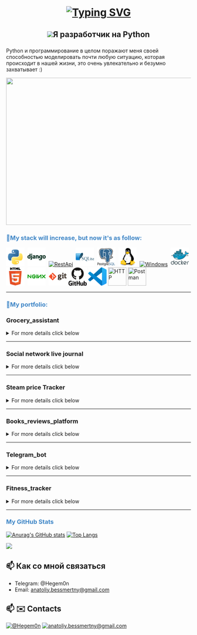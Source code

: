 <h1 align="center"> 
  <a href="https://git.io/typing-svg"> <img src="https://readme-typing-svg.herokuapp.com?font=Fira+Code&weight=700&size=22&pause=1000&color=31F738&center=true&random=false&width=435&lines=Hello+world%2C+I'm+Anatolii!" alt="Typing SVG" />
  </a>
</h1>

<h2 align="center"><img src="https://github.com/blackcater/blackcater/raw/main/images/Hi.gif" height="32"/>Я разработчик на Python</h2>

###
Python и программирование в целом поражают меня своей способностью моделировать почти любую ситуацию, которая происходит в нашей жизни, это очень увлекательно и безумно захватывает :)

<div align="center" dir="auto">
  <img src="https://github.com/abhisheknaiidu/abhisheknaiidu/blob/master/code.gif?raw=true" height="400"  width="800" />
</div>


<h3><span style="color: #3d85c6"> 🌱My stack will increase, but now it's as follow:</span></h3>
<div dir="auto">
  <a target="_blank" rel="noopener noreferrer" href="https://github.com/devicons/devicon/blob/master/icons/python/python-original.svg"><img src="https://github.com/devicons/devicon/raw/master/icons/python/python-original.svg" title="Python" alt="Python" width="50" height="50" style="max-width: 100%;"></a>&nbsp;  
  <a target="_blank" rel="noopener noreferrer" href="https://github.com/devicons/devicon/blob/master/icons/django/django-plain-wordmark.svg"><img src="https://github.com/devicons/devicon/raw/master/icons/django/django-plain-wordmark.svg" title="Django" alt="Django" width="50" height="50" style="max-width: 100%;"></a>&nbsp;
  <a target="_blank" rel="noopener noreferrer nofollow" href="https://user-images.githubusercontent.com/25181517/192107858-fe19f043-c502-4009-8c47-476fc89718ad.png"><img src="https://user-images.githubusercontent.com/25181517/192107858-fe19f043-c502-4009-8c47-476fc89718ad.png" title="RestApi" alt="RestApi" width="50" height="50" style="max-width: 100%;"></a>&nbsp;
  <a target="_blank" rel="noopener noreferrer" href="https://github.com/devicons/devicon/blob/master/icons/sqlite/sqlite-original-wordmark.svg"><img src="https://github.com/devicons/devicon/raw/master/icons/sqlite/sqlite-original-wordmark.svg" title="Sqlite" alt="Sqlite" width="50" height="50" style="max-width: 100%;"></a>&nbsp;  
  <a target="_blank" rel="noopener noreferrer" href="https://github.com/devicons/devicon/blob/master/icons/postgresql/postgresql-original-wordmark.svg"><img src="https://github.com/devicons/devicon/raw/master/icons/postgresql/postgresql-original-wordmark.svg" title="Postgresql" alt="Postgresql" width="50" height="50" style="max-width: 100%;"></a>&nbsp;
  <a target="_blank" rel="noopener noreferrer" href="https://github.com/devicons/devicon/blob/master/icons/linux/linux-original.svg"><img src="https://github.com/devicons/devicon/raw/master/icons/linux/linux-original.svg" title="Linux" alt="Linux" width="50" height="50" style="max-width: 100%;"></a>&nbsp;
  <a target="_blank" rel="noopener noreferrer nofollow" href="https://user-images.githubusercontent.com/25181517/186884150-05e9ff6d-340e-4802-9533-2c3f02363ee3.png"><img src="https://user-images.githubusercontent.com/25181517/186884150-05e9ff6d-340e-4802-9533-2c3f02363ee3.png" title="Windows" alt="Windows" width="50" height="50" style="max-width: 100%;"></a>&nbsp;
  <a target="_blank" rel="noopener noreferrer" href="https://github.com/devicons/devicon/blob/master/icons/docker/docker-original-wordmark.svg"><img src="https://github.com/devicons/devicon/raw/master/icons/docker/docker-original-wordmark.svg" title="Docker" alt="Docker" width="50" height="50" style="max-width: 100%;"></a>&nbsp;
  <a target="_blank" rel="noopener noreferrer" href="https://github.com/devicons/devicon/blob/master/icons/html5/html5-original-wordmark.svg"><img src="https://github.com/devicons/devicon/raw/master/icons/html5/html5-original-wordmark.svg" title="HTML5" alt="HTML" width="50" height="50" style="max-width: 100%;"></a>&nbsp;
  <a target="_blank" rel="noopener noreferrer" href="https://github.com/devicons/devicon/blob/master/icons/nginx/nginx-original.svg"><img src="https://github.com/devicons/devicon/raw/master/icons/nginx/nginx-original.svg" title="Nginx" alt="Nginx" width="50" height="50" style="max-width: 100%;"></a>&nbsp;
  <a target="_blank" rel="noopener noreferrer" href="https://github.com/devicons/devicon/blob/master/icons/git/git-original-wordmark.svg"><img src="https://github.com/devicons/devicon/raw/master/icons/git/git-original-wordmark.svg" title="Git" width="50" height="50" style="max-width: 100%;"></a>
  <a target="_blank" rel="noopener noreferrer" href="https://github.com/devicons/devicon/blob/master/icons/github/github-original-wordmark.svg"><img src="https://github.com/devicons/devicon/raw/master/icons/github/github-original-wordmark.svg" title="GitHub" width="50" height="50" style="max-width: 100%;"></a>
  <a target="_blank" rel="noopener noreferrer" href="https://github.com/devicons/devicon/blob/master/icons/vscode/vscode-original.svg"><img src="https://github.com/devicons/devicon/raw/master/icons/vscode/vscode-original.svg" title="VSCode" width="50" height="50" style="max-width: 100%;"></a>
  <a target="_blank" rel="noopener noreferrer nofollow" href="https://user-images.githubusercontent.com/25181517/192107854-765620d7-f909-4953-a6da-36e1ef69eea6.png"><img src="https://user-images.githubusercontent.com/25181517/192107854-765620d7-f909-4953-a6da-36e1ef69eea6.png" title="HTTP" width="50" height="50" style="max-width: 100%;"></a>
  <a target="_blank" rel="noopener noreferrer nofollow" href="https://user-images.githubusercontent.com/25181517/192109061-e138ca71-337c-4019-8d42-4792fdaa7128.png"><img src="https://user-images.githubusercontent.com/25181517/192109061-e138ca71-337c-4019-8d42-4792fdaa7128.png" title="Postman" width="50" height="50" style="max-width: 100%;"></a>
</div>

---

<h3><span style="color: #3d85c6"> 📂My portfolio:</span></h3>
<h3>Grocery_assistant</font></h3>
<p>
<details>
<summary>For more details click below</summary>
The Grocery Assistant app is a website where users will publish recipes, add other people's recipes to favorites and subscribe to publications by other authors.
  
![Grocery_assistant](https://github.com/Den2605/Den2605/assets/123579969/0dcc2f54-dc1f-44be-8f33-87157d297fe1)

<a href="https://github.com/AnatoliiBessmertnyi/grocery_assistant">Project on git</a>
</details>
</p>

---

<h3>Social network live journal</font></h3>
<p>
<details>
<summary>For more details click below</summary>
You can create your diary, read others', follow authors and enjoy there publications on subscription page.

![Social_network](https://github.com/Den2605/Den2605/assets/123579969/9097a073-09a8-4ff2-b2ce-e4571c2ef3d7)

<a href="https://github.com/AnatoliiBessmertnyi/social_network_final">Project on git</a>
</details>
</p>

---

<h3>Steam price Tracker</font></h3>
<p>
<details>
<summary>For more details click below</summary>
You can create deal for items on the Steam trading platform, track current prices, which makes trading more convenient.

![Steam Item Index](images/SteamItemIndex.png)
![Steam Item Create Deal](images/SteamItemCreateDeal.png)

<a href="https://github.com/AnatoliiBessmertnyi/steam_items">Project on git</a>
</details>
</p>

---

<h3>Books_reviews_platform</h3>
<p>
<details>
<summary>For more details click below</summary>
Here you can add your review to any book, rate it, cooment others' reviews.

<a href="https://github.com/AnatoliiBessmertnyi/books_reviews_platform">Project on git</a>
</details>
</p>

---

<h3>Telegram_bot </font></h3>
<p>
<details>
<summary>For more details click below</summary>
Bot assistant for parsing the status of homework verification in Yandex.Practicum.

<a href="https://github.com/AnatoliiBessmertnyi/homework_tg_bot">Project on git</a>
</details>
</p>

---

<h3>Fitness_tracker </font></h3>
<p>
<details>
<summary>For more details click below</summary>
A fitness tracker software module that processes data for three types of workouts: running, walking and swimming.

<a href="https://github.com/AnatoliiBessmertnyi/fitness_track_project">Project on git</a>

</details>
</p>

---
  
<h3><span style="color: #3d85c6"> My GitHub Stats</span></h3>

[![Anurag's GitHub stats](https://github-readme-stats.vercel.app/api?username=AnatoliiBessmertnyi)](https://github.com/anuraghazra/github-readme-stats)
[![Top Langs](https://github-readme-stats.vercel.app/api/top-langs/?username=AnatoliiBessmertnyi)](https://github.com/anuraghazra/github-readme-stats)

![](https://komarev.com/ghpvc/?username=AnatoliiBessmertnyi)


## 📫 Как со мной связаться
- Telegram: @Hegem0n
- Email: anatoliy.bessmertny@gmail.com
  
## 📫 :envelope: **Contacts**
<a href="https://t.me/Hegem0n"><img src="https://img.shields.io/badge/@Hegem0n-2CA5E0?style=flat&logo=telegram&logoColor=white" alt="@Hegem0n" /></a> <a href="mailto:anatoliy.bessmertny@gmail.com"><img src="https://img.shields.io/badge/-anatoliy.bessmertny@gmail.com-%2314354c.svg?style=flat&logo=outlook&logoColor=red" alt="anatoliy.bessmertny@gmail.com" /></a>
